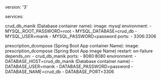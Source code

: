 version: '3'

services:

  crud_db_manik (Database container name):
    image: mysql
    environment:
      - MYSQL_ROOT_PASSWORD=root
      - MYSQL_DATABASE=crud_db
      - MYSQL_USER=manik
      - MYSQL_PASSWORD=password
    ports:
      - 3306:3306

  prescription_dcompose (Spring Boot App container Name):
    image: prescription_dcompose (Spring Boot App image Name)
    restart: on-failure
    depends_on:
      - crud_db_manik
    ports:
      - 8080:8080
    environment:
      - DATABASE_HOST=crud_db_manik (Database container name)
      - DATABASE_USER=manik
      - DATABASE_PASSWORD=password
      - DATABASE_NAME=crud_db
      - DATABASE_PORT=3306